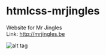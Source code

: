 # htmlcss-mrjingles
Website for Mr Jingles  
Link: http://mrjingles.be

![alt tag](https://raw.github.com/polyclick/htmlcss-mrjingles/master/readme-assets/jingles-preview.png)

